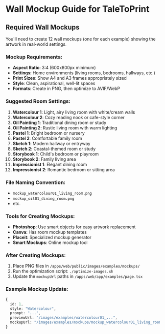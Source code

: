 # Wall Mockup Guide for TaleToPrint

## Required Wall Mockups

You'll need to create 12 wall mockups (one for each example) showing the artwork in real-world settings.

### Mockup Requirements:
- **Aspect Ratio**: 3:4 (600x800px minimum)
- **Settings**: Home environments (living rooms, bedrooms, hallways, etc.)
- **Print Sizes**: Show A4 and A3 frames appropriately sized
- **Style**: Clean, aspirational, well-lit spaces
- **Formats**: Create in PNG, then optimize to AVIF/WebP

### Suggested Room Settings:
1. **Watercolour 1**: Light, airy living room with white/cream walls
2. **Watercolour 2**: Cozy reading nook or cafe-style corner
3. **Oil Painting 1**: Traditional dining room or study
4. **Oil Painting 2**: Rustic living room with warm lighting
5. **Pastel 1**: Bright bedroom or nursery
6. **Pastel 2**: Comfortable family room
7. **Sketch 1**: Modern hallway or entryway
8. **Sketch 2**: Coastal-themed room or study
9. **Storybook 1**: Child's bedroom or playroom
10. **Storybook 2**: Family living area
11. **Impressionist 1**: Elegant dining room
12. **Impressionist 2**: Romantic bedroom or sitting area

### File Naming Convention:
- `mockup_watercolour01_living_room.png`
- `mockup_oil01_dining_room.png`
- etc.

### Tools for Creating Mockups:
- **Photoshop**: Use smart objects for easy artwork replacement
- **Canva**: Has room mockup templates
- **Placeit**: Specialized mockup generator
- **Smart Mockups**: Online mockup tool

### After Creating Mockups:
1. Place PNG files in `/apps/web/public/images/examples/mockups/`
2. Run the optimization script: `./optimize-images.sh`
3. Update the `mockupUrl` paths in `/apps/web/app/examples/page.tsx`

### Example Mockup Update:
```typescript
{
  id: 1,
  style: "Watercolour",
  prompt: "...",
  previewUrl: "/images/examples/watercolour01_...",
  mockupUrl: "/images/examples/mockups/mockup_watercolour01_living_room.png"
}
```